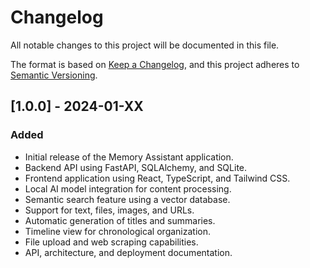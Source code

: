 # Changelog

All notable changes to this project will be documented in this file.

The format is based on [Keep a Changelog](https://keepachangelog.com/en/1.0.0/),
and this project adheres to [Semantic Versioning](https://semver.org/spec/v2.0.0.html).

## [1.0.0] - 2024-01-XX

### Added

-   Initial release of the Memory Assistant application.
-   Backend API using FastAPI, SQLAlchemy, and SQLite.
-   Frontend application using React, TypeScript, and Tailwind CSS.
-   Local AI model integration for content processing.
-   Semantic search feature using a vector database.
-   Support for text, files, images, and URLs.
-   Automatic generation of titles and summaries.
-   Timeline view for chronological organization.
-   File upload and web scraping capabilities.
-   API, architecture, and deployment documentation.